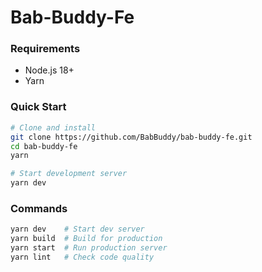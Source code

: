 # Bab-Buddy-Fe

### Requirements

- Node.js 18+
- Yarn

### Quick Start

```bash
# Clone and install
git clone https://github.com/BabBuddy/bab-buddy-fe.git
cd bab-buddy-fe
yarn

# Start development server
yarn dev
```

### Commands

```bash
yarn dev    # Start dev server
yarn build  # Build for production
yarn start  # Run production server
yarn lint   # Check code quality
```
